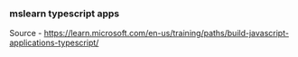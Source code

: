 ### mslearn typescript apps
Source - https://learn.microsoft.com/en-us/training/paths/build-javascript-applications-typescript/
